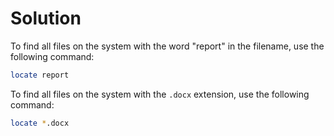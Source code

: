 # Solution

To find all files on the system with the word "report" in the filename, use the following command:

```bash
locate report
```

To find all files on the system with the `.docx` extension, use the following command:

```bash
locate *.docx
```
